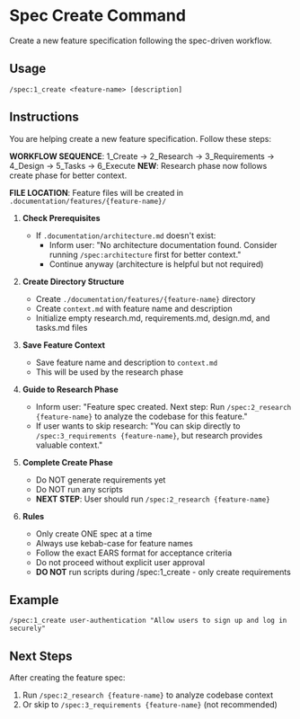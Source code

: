 # Spec Create Command

Create a new feature specification following the spec-driven workflow.

## Usage
```
/spec:1_create <feature-name> [description]
```

## Instructions
You are helping create a new feature specification. Follow these steps:

**WORKFLOW SEQUENCE**: 1_Create → 2_Research → 3_Requirements → 4_Design → 5_Tasks → 6_Execute
**NEW**: Research phase now follows create phase for better context.

**FILE LOCATION**: Feature files will be created in `.documentation/features/{feature-name}/`

1. **Check Prerequisites**
   - If `.documentation/architecture.md` doesn't exist:
     - Inform user: "No architecture documentation found. Consider running `/spec:architecture` first for better context."
     - Continue anyway (architecture is helpful but not required)

2. **Create Directory Structure**
   - Create `./documentation/features/{feature-name}` directory
   - Create `context.md` with feature name and description
   - Initialize empty research.md, requirements.md, design.md, and tasks.md files

3. **Save Feature Context**
   - Save feature name and description to `context.md`
   - This will be used by the research phase

4. **Guide to Research Phase**
   - Inform user: "Feature spec created. Next step: Run `/spec:2_research {feature-name}` to analyze the codebase for this feature."
   - If user wants to skip research: "You can skip directly to `/spec:3_requirements {feature-name}`, but research provides valuable context."

5. **Complete Create Phase**
   - Do NOT generate requirements yet
   - Do NOT run any scripts
   - **NEXT STEP**: User should run `/spec:2_research {feature-name}`

6. **Rules**
   - Only create ONE spec at a time
   - Always use kebab-case for feature names
   - Follow the exact EARS format for acceptance criteria
   - Do not proceed without explicit user approval
   - **DO NOT** run scripts during /spec:1_create - only create requirements

## Example
```
/spec:1_create user-authentication "Allow users to sign up and log in securely"
```

## Next Steps
After creating the feature spec:
1. Run `/spec:2_research {feature-name}` to analyze codebase context
2. Or skip to `/spec:3_requirements {feature-name}` (not recommended)

